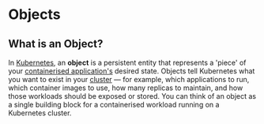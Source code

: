 
# Objects

## What is an Object?

In [Kubernetes](what-is-kubernetes), an **object** is a persistent entity that represents a 'piece' of your 
[containerised application's](../concepts/containerised-application) desired state.
Objects tell Kubernetes what you want to exist in your [cluster](clusters) — for example, which 
applications to run, which container images to use, how many replicas to maintain, and how those workloads should be 
exposed or stored.
You can think of an object as a single building block for a containerised workload running on a Kubernetes cluster.
